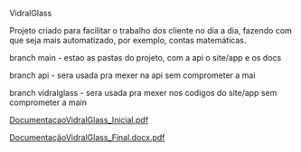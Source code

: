 
VidralGlass

Projeto criado para facilitar o trabalho dos cliente no dia a dia, fazendo com que seja mais automatizado, por exemplo, contas matemáticas.

branch main - estao as pastas do projeto, com a api o site/app e os docs

branch api - sera usada pra mexer na api sem comprometer a mai

branch vidralglass - sera usada pra mexer nos codigos do site/app sem comprometer a main


[DocumentacaoVidralGlass_Inicial.pdf](https://github.com/Jesuschryst/vidralglass/files/13453664/DocumentacaoVidralGlass_Inicial.pdf)

[DocumentaçãoVidralGlass_Final.docx.pdf](https://github.com/Jesuschryst/vidralglass/files/13481502/DocumentacaoVidralGlass_Final.docx.pdf)
